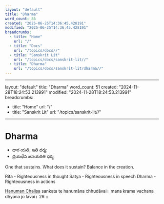 ```yaml
---
layout: "default"
title: "Dharma"
word_count: 86
created: "2025-06-25T14:36:45.428191"
modified: "2025-06-25T14:36:45.428191"
breadcrumbs:
  - title: "Home"
    url: "/"
  - title: "Docs"
    url: "/topics/docs//"
  - title: "Sanskrit Lit"
    url: "/topics/docs/sanskrit-lit//"
  - title: "Dharma"
    url: "/topics/docs/sanskrit-lit/dharma//"
---
```

---
layout: "default"
title: "Dharma"
word_count: 51
created: "2024-11-28T18:24:53.213991"
modified: "2024-11-28T18:24:53.213991"
breadcrumbs:
  - title: "Home"
    url: "/"
  - title: "Sanskrit Lit"
    url: "/topics/sanskrit-lit//"
---
# Dharma


- ధార యతి, ఇతి ధర్మ:
- ధ్రియథేవ జనయరితి ధర్మ:


One that sustains. What does it sustain? Balance in the creation.

Rita - Righteousness in thought
Satya - Righteousness in speech
Dharma - Righteousness in actions

[Hanuman Chalisa](sanskrit-lit/hanuman-chalisa/)
sankata te hanumāna chhudāvai।
mana krama vachana dhyāna jo lāvai॥ 26 ॥



